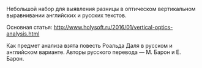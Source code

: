 Небольшой набор для выявления разницы в оптическом вертикальном выравнивании английских и русских текстов. 

Основная статья: http://www.holysoft.ru/2016/01/vertical-optics-analysis.html

Как предмет анализа взята повесть Роальда Даля в русском и английском варианте. Авторы русского перевода — М. Барон и Е. Барон.
